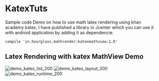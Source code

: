 # KatexTuts
Sample code Demo on how to use math latex rendering using khan academy katex, I have published a library in Jcenter which you can use it with android application by adding it as dependencie. 

    compile 'in.hourglass.mathrender:katexmathview:1.0'

## Latex Rendering with katex MathView Demo
  ![demo_katex_list_200](https://cloud.githubusercontent.com/assets/8025146/24969740/628856d2-1fcf-11e7-9daf-01e7fd5452db.gif) ![demo_katex_layout_200](https://cloud.githubusercontent.com/assets/8025146/24969771/825f161c-1fcf-11e7-8955-945a363404b0.gif) ![demo_katex_runtime_200](https://cloud.githubusercontent.com/assets/8025146/24969808/a3a42e3e-1fcf-11e7-83b5-beb802b700e8.gif)
